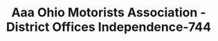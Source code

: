---
f_zip-code: 44131
f_state-code: OH
title: Aaa Ohio Motorists Association - District Offices Independence-744
f_phone: 216-606-6300
f_city-only: Independence
f_address: 5700 Brecksville Road Independence
f_location-unique-id: '744'
slug: aaa-ohio-motorists-association---district-offices-independence-744
updated-on: '2024-05-30T13:46:58.046Z'
created-on: '2024-05-30T13:36:59.803Z'
published-on: '2024-05-30T13:54:32.469Z'
f_city-state: cms/city/independence-oh.md
f_company: cms/company/aaa-ohio-motorists-association---district-offices-independence.md
f_state: cms/state/ohio.md
layout: '[payday-loan].html'
tags: payday-loan
---